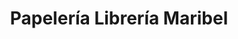 ---
title: "Papelería Librería Maribel"
url: /san-vicente-de-alcantara/papeleria-libreria-maribel/
shop: material de oficina
---